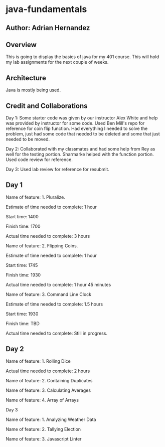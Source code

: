# java-fundamentals

## Author: Adrian Hernandez

## Overview
This is going to display the basics of java for my 401 course. This will hold my lab assignments for the next couple of weeks.

## Architecture
Java is mostly being used.

## Credit and Collaborations
Day 1: Some starter code was given by our instructor Alex White and help was provided by instructor for some code. Used Ben Mill's repo for reference for coin flip function. Had everything I needed to solve the problem, just had some code that needed to be deleted and some that just needed to be moved.

Day 2: Collaborated with my classmates and had some help from Rey as well for the testing portion. Sharmarke helped with the function portion. Used code review for reference.

Day 3: Used lab review for reference for resubmit.

## Day 1

Name of feature: 1. Pluralize.

Estimate of time needed to complete: 1 hour

Start time: 1400

Finish time: 1700

Actual time needed to complete: 3 hours

Name of feature: 2. Flipping Coins.

Estimate of time needed to complete: 1 hour

Start time: 1745

Finish time: 1930

Actual time needed to complete: 1 hour 45 minutes

Name of feature: 3. Command Line Clock

Estimate of time needed to complete: 1.5 hours

Start time: 1930

Finish time: TBD

Actual time needed to complete: Still in progress.

## Day 2

Name of feature: 1. Rolling Dice

Actual time needed to complete: 2 hours

Name of feature: 2. Containing Duplicates

Name of feature: 3. Calculating Averages

Name of feature: 4. Array of Arrays


Day 3

Name of feature: 1. Analyzing Weather Data

Name of feature: 2. Tallying Election

Name of feature: 3. Javascript Linter 

